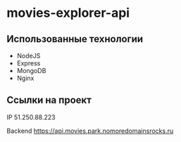 # movies-explorer-api

## Использованные технологии
* NodeJS 
* Express 
* MongoDB 
* Nginx 

## Ссылки на проект

IP 51.250.88.223

Backend https://api.movies.park.nomoredomainsrocks.ru

